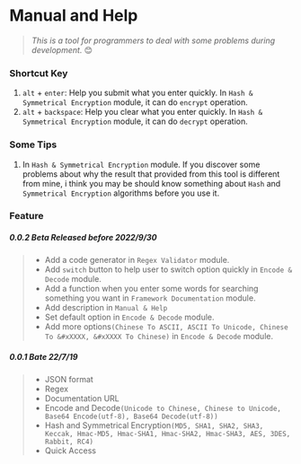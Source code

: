 # Manual and Help

> *This is a tool for programmers to deal with some problems during development.* 😊

### Shortcut Key

1. `alt` + `enter`: Help you submit what you enter quickly. In `Hash & Symmetrical Encryption` module, it can do `encrypt` operation.
2. `alt` + `backspace`: Help you clear what you enter quickly. In `Hash & Symmetrical Encryption` module, it can do `decrypt` operation. 

### Some Tips

1. In `Hash & Symmetrical Encryption` module. If you discover some problems about why the result that provided from this tool is different from mine, i think you may be should know something about `Hash` and `Symmetrical Encryption` algorithms before you use it.

### Feature

##### 0.0.2 Beta Released before 2022/9/30
> * Add a code generator in `Regex Validator` module.
> * Add `switch` button to help user to switch option quickly in `Encode & Decode` module. 
> * Add a function when you enter some words for searching something you want in `Framework Documentation` module.
> * Add description in `Manual & Help`
> * Set default option in `Encode & Decode` module.
> * Add more options`(Chinese To ASCII, ASCII To Unicode, Chinese To &#xXXXX, &#xXXXX To Chinese)` in `Encode & Decode` module.

##### 0.0.1 Bate 22/7/19
>
> * JSON format
> * Regex
> * Documentation URL
> * Encode and Decode`(Unicode to Chinese, Chinese to Unicode, Base64 Encode(utf-8), Base64 Decode(utf-8))`
> * Hash and Symmetrical Encryption`(MD5, SHA1, SHA2, SHA3, Keccak, Hmac-MD5, Hmac-SHA1, Hmac-SHA2, Hmac-SHA3, AES, 3DES, Rabbit, RC4)`
> * Quick Access